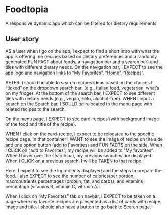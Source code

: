 # Foodtopia

A responsive dynamic app which can be filtered for dietary requirements

## User story

AS a user when I go on the app, I expect to find a short intro with what the app is offering me (recipes based on dietary preferences and a randomly generated FUN FACT about foods, a navigation bar and a search bar) and tiles with different dietary needs.
On the navigation bar, I EXPECT to see the app logo and navigation links to “My Favorites”, “Home”, “Recipes”.

AFTER, I should be able to search recipes ideas based on the choices I “ticked” on the dropdown search bar. (e.g., Italian food, vegetarian, what’s on my fridge). At the bottom of the search bar, I EXPECT to see different tiles with dietary needs (e.g., vegan, keto, alcohol-free). WHEN I input a search on the Search bar, I SOULD be relocated to the menu page with related recipes to the search.

On the menu page, I EXPECT to see card-recipes (with background image of the food and title of the recipe).

WHEN I click on the card-recipe, I expect to be relocated to the specific recipe page. In that container I WANT to see the image of recipe on the side and one option button (add to Favorites) and FUN FACTS on the side. When I CLICK on “add to Favorites”, my recipe will be added to “My favorites”. When I hover over the search bar, my previous searches are displayed. When I CLICK on a previous search, I will be TAKEN to that recipe.

Here, I expect to see the ingredients displayed and the steps to prepare the food. I also EXPECT to see the number of calories/per portion, macronutrients percentages (protein, fat, and carbs), and vitamins percentage (vitamins B, vitamin C, vitamin A).

When I click on “My Favorites” tab on navbar, I EXPECT to be taken on a page where my favorite recipes are presented as a list of cards with recipe image and title. I should also have a button to go back to Search page.
